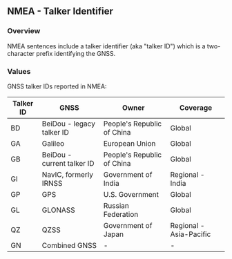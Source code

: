 ## NMEA - Talker Identifier

### Overview

NMEA sentences include a talker identifier (aka "talker ID") which is a two-character prefix identifying the GNSS.



### Values

GNSS talker IDs reported in NMEA:

| Talker ID | GNSS | Owner | Coverage |
| ---- | ---- | ---- | ---- |
| BD | BeiDou - legacy talker ID | People's Republic of China | Global |
| GA| Galileo | European Union | Global |
| GB| BeiDou - current talker ID | People's Republic of China | Global |
| GI| NavIC, formerly IRNSS | Government of India | Regional - India |
| GP | GPS | U.S. Government | Global |
| GL | GLONASS | Russian Federation | Global |
| QZ | QZSS | Government of Japan | Regional - Asia-Pacific |
| GN | Combined GNSS | - | - |